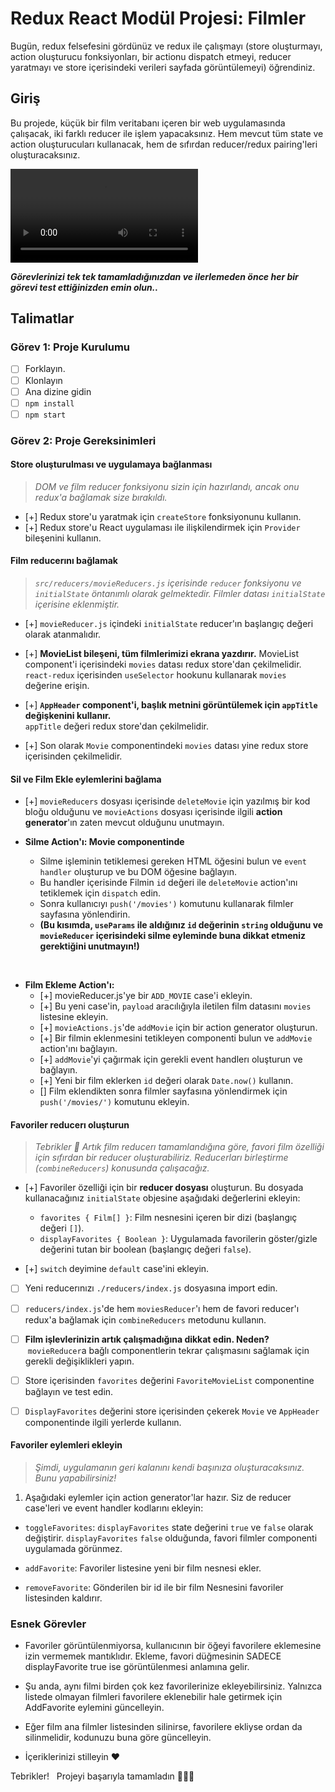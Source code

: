 # Redux React Modül Projesi: Filmler

Bugün, redux felsefesini gördünüz ve redux ile çalışmayı (store oluşturmayı, action oluşturucu fonksiyonları, bir actionu dispatch etmeyi, reducer yaratmayı ve store içerisindeki verileri sayfada görüntülemeyi) öğrendiniz.

## Giriş

Bu projede, küçük bir film veritabanı içeren bir web uygulamasında çalışacak, iki farklı reducer ile işlem yapacaksınız. Hem mevcut tüm state ve action oluşturucuları kullanacak, hem de sıfırdan reducer/redux pairing'leri oluşturacaksınız.

![Film DB örneği](./proje-demo.mov)

**_Görevlerinizi tek tek tamamladığınızdan ve ilerlemeden önce her bir görevi test ettiğinizden emin olun.._**

## Talimatlar

### Görev 1: Proje Kurulumu

- [ ] Forklayın.
- [ ] Klonlayın
- [ ] Ana dizine gidin
- [ ] `npm install`
- [ ] `npm start`

### Görev 2: Proje Gereksinimleri

#### Store oluşturulması ve uygulamaya bağlanması

> _DOM ve film reducer fonksiyonu sizin için hazırlandı, ancak onu redux'a bağlamak size bırakıldı._

- [+] Redux store'u yaratmak için `createStore` fonksiyonunu kullanın.
- [+] Redux store'u React uygulaması ile ilişkilendirmek için `Provider` bileşenini kullanın.

#### Film reducerını bağlamak

> _`src/reducers/movieReducers.js` içerisinde `reducer` fonksiyonu ve `initialState` öntanımlı olarak gelmektedir. Filmler datası `initialState` içerisine eklenmiştir._

- [+] `movieReducer.js` içindeki `initialState` reducer'ın başlangıç değeri olarak atanmalıdır.

- [+] **MovieList bileşeni, tüm filmlerimizi ekrana yazdırır.**
      MovieList component'i içerisindeki `movies` datası redux store'dan çekilmelidir. `react-redux` içerisinden `useSelector` hookunu kullanarak `movies` değerine erişin.

- [+] **`AppHeader` component'i, başlık metnini görüntülemek için `appTitle` değişkenini kullanır.**  
      `appTitle` değeri redux store'dan çekilmelidir.

- [+] Son olarak `Movie` componentindeki `movies` datası yine redux store içerisinden çekilmelidir.

#### Sil ve Film Ekle eylemlerini bağlama

- [+] `movieReducers` dosyası içerisinde `deleteMovie` için yazılmış bir kod bloğu olduğunu ve `movieActions` dosyası içerisinde ilgili **action generator**'ın zaten mevcut olduğunu unutmayın.

- **Silme Action'ı: Movie componentinde** 
  - Silme işleminin tetiklemesi gereken HTML öğesini bulun ve `event handler` oluşturup ve bu DOM öğesine bağlayın.
  - Bu handler içerisinde Filmin `id` değeri ile `deleteMovie` action'ını tetiklemek için `dispatch` edin. 
  - Sonra kullanıcıyı `push('/movies')` komutunu kullanarak filmler sayfasına yönlendirin. 
  - **(Bu kısımda, `useParams` ile aldığınız `id` değerinin `string` olduğunu ve `movieReducer` içerisindeki silme eyleminde buna dikkat etmeniz gerektiğini unutmayın!)**

&nbsp;

- **Film Ekleme Action'ı:**
  - [+] movieReducer.js'ye bir `ADD_MOVIE` case'i ekleyin.
  - [+] Bu yeni case'in, `payload` aracılığıyla iletilen film datasını `movies` listesine ekleyin.
  - [+] `movieActions.js`'de `addMovie` için bir action generator oluşturun.
  - [+] Bir filmin eklenmesini tetikleyen componenti bulun ve `addMovie` action'ını bağlayın.
  - [+] `addMovie`'yi çağırmak için gerekli event handlerı oluşturun ve bağlayın.
  - [+] Yeni bir film eklerken `id` değeri olarak `Date.now()` kullanın.
  - [] Film eklendikten sonra filmler sayfasına yönlendirmek için `push('/movies/')` komutunu ekleyin.

#### Favoriler reducerı oluşturun

> _Tebrikler 👏 Artık film reducerı tamamlandığına göre, favori film özelliği için sıfırdan bir reducer oluşturabiliriz. Reducerları birleştirme (`combineReducers`) konusunda çalışacağız._

- [+] Favoriler özelliği için bir **reducer dosyası** oluşturun. Bu dosyada kullanacağınız `initialState` objesine aşağıdaki değerlerini ekleyin:

  - `favorites { Film[] }`: Film nesnesini içeren bir dizi (başlangıç değeri `[]`).
  - `displayFavorites { Boolean }`: Uygulamada favorilerin göster/gizle değerini tutan bir boolean (başlangıç değeri `false`). 

- [+] `switch` deyimine `default` case'ini ekleyin.

- [ ] Yeni reducerınızı `./reducers/index.js` dosyasına import edin.

- [ ] `reducers/index.js`'de hem `moviesReducer`'ı hem de favori reducer'ı redux'a bağlamak için `combineReducers` metodunu kullanın.

- [ ] **Film işlevlerinizin artık çalışmadığına dikkat edin. Neden?** &nbsp;`movieReducer`a bağlı componentlerin tekrar çalışmasını sağlamak için gerekli değişiklikleri yapın.

- [ ] Store içerisinden `favorites` değerini `FavoriteMovieList` componentine bağlayın ve test edin.

- [ ] `DisplayFavorites` değerini store içerisinden çekerek `Movie` ve `AppHeader` componentinde ilgili yerlerde kullanın.

#### Favoriler eylemleri ekleyin

> _Şimdi, uygulamanın geri kalanını kendi başınıza oluşturacaksınız. Bunu yapabilirsiniz!_

1. Aşağıdaki eylemler için action generator'lar hazır. Siz de reducer case'leri ve event handler kodlarını ekleyin:

- `toggleFavorites`: `displayFavorites` state değerini `true` ve `false` olarak değiştirir. `displayFavorites` `false` olduğunda, favori filmler componenti uygulamada görünmez.

- `addFavorite`: Favoriler listesine yeni bir film nesnesi ekler.
- `removeFavorite`: Gönderilen bir id ile bir film Nesnesini favoriler listesinden kaldırır.

### Esnek Görevler

- Favoriler görüntülenmiyorsa, kullanıcının bir öğeyi favorilere eklemesine izin vermemek mantıklıdır. Ekleme, favori düğmesinin SADECE displayFavorite true ise görüntülenmesi anlamına gelir.

- Şu anda, aynı filmi birden çok kez favorilerinize ekleyebilirsiniz. Yalnızca listede olmayan filmleri favorilere eklenebilir hale getirmek için AddFavorite eylemini güncelleyin.

- Eğer film ana filmler listesinden silinirse, favorilere ekliyse ordan da silinmelidir, kodunuzu buna göre güncelleyin.

- İçeriklerinizi stilleyin ❤️

Tebrikler! 
&nbsp;
Projeyi başarıyla tamamladın 👏👏👏
